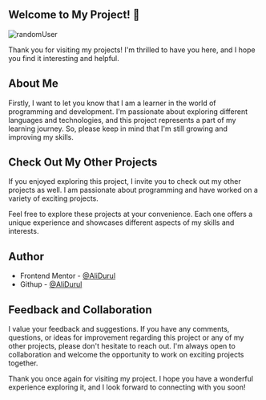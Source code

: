 ## Welcome to My Project! 👋
![randomUser](https://github.com/AliDurul/Random-User-Generator-App/assets/80897590/9ba3910e-2aa0-4b81-ad5d-6df206ae02cd)

Thank you for visiting my projects! I'm thrilled to have you here, and I hope you find it interesting and helpful.

## About Me
Firstly, I want to let you know that I am a  learner in the world of programming and development. I'm passionate about exploring different languages and technologies, and this project represents a part of my learning journey. So, please keep in mind that I'm still growing and improving my skills.

## Check Out My Other Projects 
If you enjoyed exploring this project, I invite you to check out my other projects as well. I am passionate about programming and have worked on a variety of exciting projects.



Feel free to explore these projects at your convenience. Each one offers a unique experience and showcases different aspects of my skills and interests.

## Author
- Frontend Mentor - [@AliDurul](https://www.frontendmentor.io/profile/DURUL-26)
- Githup - [@AliDurul](https://github.com/AliDurul)

## Feedback and Collaboration
I value your feedback and suggestions. If you have any comments, questions, or ideas for improvement regarding this project or any of my other projects, please don't hesitate to reach out. I'm always open to collaboration and welcome the opportunity to work on exciting projects together.

Thank you once again for visiting my project. I hope you have a wonderful experience exploring it, and I look forward to connecting with you soon!



